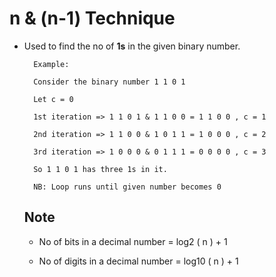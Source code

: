 # n & (n-1) Technique

- Used to find the no of **1s** in the given binary number.

        Example:
    
        Consider the binary number 1 1 0 1
        
        Let c = 0

        1st iteration => 1 1 0 1 & 1 1 0 0 = 1 1 0 0 , c = 1

        2nd iteration => 1 1 0 0 & 1 0 1 1 = 1 0 0 0 , c = 2

        3rd iteration => 1 0 0 0 & 0 1 1 1 = 0 0 0 0 , c = 3

        So 1 1 0 1 has three 1s in it.

        NB: Loop runs until given number becomes 0

    ## Note

    - No of bits in a decimal number = log2 ( n ) + 1

    - No of digits in a decimal number = log10 ( n ) + 1